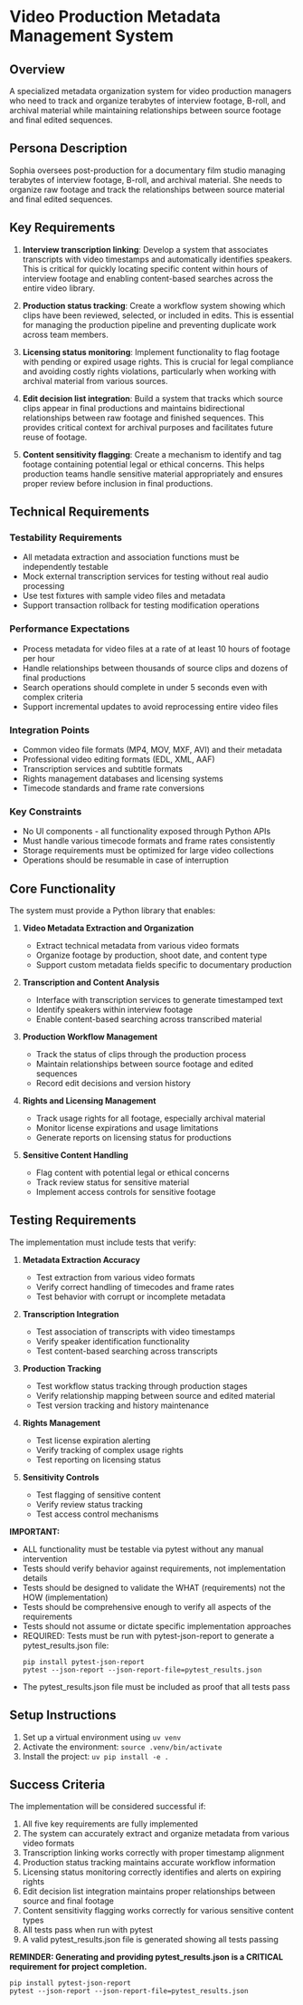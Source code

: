 # Video Production Metadata Management System

## Overview
A specialized metadata organization system for video production managers who need to track and organize terabytes of interview footage, B-roll, and archival material while maintaining relationships between source footage and final edited sequences.

## Persona Description
Sophia oversees post-production for a documentary film studio managing terabytes of interview footage, B-roll, and archival material. She needs to organize raw footage and track the relationships between source material and final edited sequences.

## Key Requirements
1. **Interview transcription linking**: Develop a system that associates transcripts with video timestamps and automatically identifies speakers. This is critical for quickly locating specific content within hours of interview footage and enabling content-based searches across the entire video library.

2. **Production status tracking**: Create a workflow system showing which clips have been reviewed, selected, or included in edits. This is essential for managing the production pipeline and preventing duplicate work across team members.

3. **Licensing status monitoring**: Implement functionality to flag footage with pending or expired usage rights. This is crucial for legal compliance and avoiding costly rights violations, particularly when working with archival material from various sources.

4. **Edit decision list integration**: Build a system that tracks which source clips appear in final productions and maintains bidirectional relationships between raw footage and finished sequences. This provides critical context for archival purposes and facilitates future reuse of footage.

5. **Content sensitivity flagging**: Create a mechanism to identify and tag footage containing potential legal or ethical concerns. This helps production teams handle sensitive material appropriately and ensures proper review before inclusion in final productions.

## Technical Requirements

### Testability Requirements
- All metadata extraction and association functions must be independently testable
- Mock external transcription services for testing without real audio processing
- Use test fixtures with sample video files and metadata
- Support transaction rollback for testing modification operations

### Performance Expectations
- Process metadata for video files at a rate of at least 10 hours of footage per hour
- Handle relationships between thousands of source clips and dozens of final productions
- Search operations should complete in under 5 seconds even with complex criteria
- Support incremental updates to avoid reprocessing entire video files

### Integration Points
- Common video file formats (MP4, MOV, MXF, AVI) and their metadata
- Professional video editing formats (EDL, XML, AAF)
- Transcription services and subtitle formats
- Rights management databases and licensing systems
- Timecode standards and frame rate conversions

### Key Constraints
- No UI components - all functionality exposed through Python APIs
- Must handle various timecode formats and frame rates consistently
- Storage requirements must be optimized for large video collections
- Operations should be resumable in case of interruption

## Core Functionality

The system must provide a Python library that enables:

1. **Video Metadata Extraction and Organization**
   - Extract technical metadata from various video formats
   - Organize footage by production, shoot date, and content type
   - Support custom metadata fields specific to documentary production

2. **Transcription and Content Analysis**
   - Interface with transcription services to generate timestamped text
   - Identify speakers within interview footage
   - Enable content-based searching across transcribed material

3. **Production Workflow Management**
   - Track the status of clips through the production process
   - Maintain relationships between source footage and edited sequences
   - Record edit decisions and version history

4. **Rights and Licensing Management**
   - Track usage rights for all footage, especially archival material
   - Monitor license expirations and usage limitations
   - Generate reports on licensing status for productions

5. **Sensitive Content Handling**
   - Flag content with potential legal or ethical concerns
   - Track review status for sensitive material
   - Implement access controls for sensitive footage

## Testing Requirements

The implementation must include tests that verify:

1. **Metadata Extraction Accuracy**
   - Test extraction from various video formats
   - Verify correct handling of timecodes and frame rates
   - Test behavior with corrupt or incomplete metadata

2. **Transcription Integration**
   - Test association of transcripts with video timestamps
   - Verify speaker identification functionality
   - Test content-based searching across transcripts

3. **Production Tracking**
   - Test workflow status tracking through production stages
   - Verify relationship mapping between source and edited material
   - Test version tracking and history maintenance

4. **Rights Management**
   - Test license expiration alerting
   - Verify tracking of complex usage rights
   - Test reporting on licensing status

5. **Sensitivity Controls**
   - Test flagging of sensitive content
   - Verify review status tracking
   - Test access control mechanisms

**IMPORTANT:**
- ALL functionality must be testable via pytest without any manual intervention
- Tests should verify behavior against requirements, not implementation details
- Tests should be designed to validate the WHAT (requirements) not the HOW (implementation)
- Tests should be comprehensive enough to verify all aspects of the requirements
- Tests should not assume or dictate specific implementation approaches
- REQUIRED: Tests must be run with pytest-json-report to generate a pytest_results.json file:
  ```
  pip install pytest-json-report
  pytest --json-report --json-report-file=pytest_results.json
  ```
- The pytest_results.json file must be included as proof that all tests pass

## Setup Instructions
1. Set up a virtual environment using `uv venv`
2. Activate the environment: `source .venv/bin/activate`
3. Install the project: `uv pip install -e .`

## Success Criteria

The implementation will be considered successful if:

1. All five key requirements are fully implemented
2. The system can accurately extract and organize metadata from various video formats
3. Transcription linking works correctly with proper timestamp alignment
4. Production status tracking maintains accurate workflow information
5. Licensing status monitoring correctly identifies and alerts on expiring rights
6. Edit decision list integration maintains proper relationships between source and final footage
7. Content sensitivity flagging works correctly for various sensitive content types
8. All tests pass when run with pytest
9. A valid pytest_results.json file is generated showing all tests passing

**REMINDER: Generating and providing pytest_results.json is a CRITICAL requirement for project completion.**
```
pip install pytest-json-report
pytest --json-report --json-report-file=pytest_results.json
```